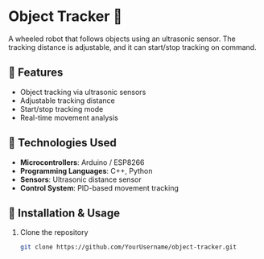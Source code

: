 # Object Tracker 🤖

A wheeled robot that follows objects using an ultrasonic sensor. The tracking distance is adjustable, and it can start/stop tracking on command.

## 🔧 Features
- Object tracking via ultrasonic sensors
- Adjustable tracking distance
- Start/stop tracking mode
- Real-time movement analysis

## 🚀 Technologies Used
- **Microcontrollers**: Arduino / ESP8266
- **Programming Languages**: C++, Python
- **Sensors**: Ultrasonic distance sensor
- **Control System**: PID-based movement tracking

## 📖 Installation & Usage
1. Clone the repository  
   ```sh
   git clone https://github.com/YourUsername/object-tracker.git
